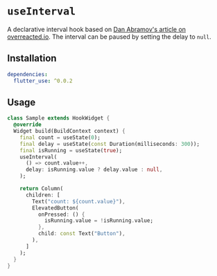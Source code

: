 # `useInterval`

A declarative interval hook based on [Dan Abramov's article on overreacted.io](https://overreacted.io/making-setinterval-declarative-with-react-hooks). The interval can be paused by setting the delay to `null`.

## Installation

```yaml
dependencies:
  flutter_use: ^0.0.2
```

## Usage

```dart
class Sample extends HookWidget {
  @override
  Widget build(BuildContext context) {
    final count = useState(0);
    final delay = useState(const Duration(milliseconds: 300));
    final isRunning = useState(true);
    useInterval(
      () => count.value++,
      delay: isRunning.value ? delay.value : null,
    );

    return Column(
      children: [
        Text("count: ${count.value}"),
        ElevatedButton(
          onPressed: () {
            isRunning.value = !isRunning.value;
          },
          child: const Text("Button"),
        ),
      ]
    );
  }
}
```
